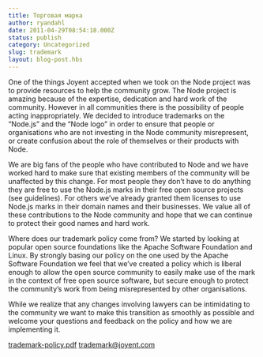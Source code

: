 ```yaml
---
title: Торговая марка
author: ryandahl
date: 2011-04-29T08:54:18.000Z
status: publish
category: Uncategorized
slug: trademark
layout: blog-post.hbs
---
```


One of the things Joyent accepted when we took on the Node project was to provide resources to help the community grow. The Node project is amazing because of the expertise, dedication and hard work of the community. However in all communities there is the possibility of people acting inappropriately. We decided to introduce trademarks on the “Node.js” and the “Node logo” in order to ensure that people or organisations who are not investing in the Node community misrepresent, or create confusion about the role of themselves or their products with Node.

We are big fans of the people who have contributed to Node and we have worked hard to make sure that existing members of the community will be unaffected by this change. For most people they don’t have to do anything they are free to use the Node.js marks in their free open source projects (see guidelines). For others we’ve already granted them licenses to use Node.js marks in their domain names and their businesses. We value all of these contributions to the Node community and hope that we can continue to protect their good names and hard work.

Where does our trademark policy come from? We started by looking at popular open source foundations like the Apache Software Foundation and Linux. By strongly basing our policy on the one used by the Apache Software Foundation we feel that we’ve created a policy which is liberal enough to allow the open source community to easily make use of the mark in the context of free open source software, but secure enough to protect the community’s work from being misrepresented by other organisations.

While we realize that any changes involving lawyers can be intimidating to the community we want to make this transition as smoothly as possible and welcome your questions and feedback on the policy and how we are implementing it.

[trademark-policy.pdf](/static/documents/trademark-policy.pdf) trademark@joyent.com
